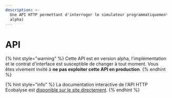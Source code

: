 ```yaml
---
description: >-
  Une API HTTP permettant d'interroger le simulateur programmatiquement (version
  alpha)
---
```


# API

{% hint style="warning" %}
Cette API est en version alpha, l'implémentation et le contrat d'interface est susceptible de changer à tout moment. Vous êtes vivement invité à **ne pas exploiter cette API en production**.
{% endhint %}

{% hint style="info" %}
La documentation interactive de l'API HTTP Ecobalyse est [disponible sur le site directement](https://ecobalyse.beta.gouv.fr/#/api).
{% endhint %}
